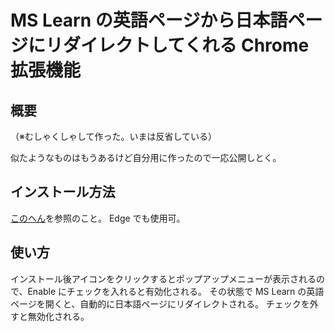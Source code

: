 # MS Learn の英語ページから日本語ページにリダイレクトしてくれる Chrome 拡張機能
## 概要
（※むしゃくしゃして作った。いまは反省している）

似たようなものはもうあるけど自分用に作ったので一応公開しとく。

## インストール方法
[このへん](https://note.com/id_helpdesk/n/naa2ca000c3e5)を参照のこと。
Edge でも使用可。

## 使い方
インストール後アイコンをクリックするとポップアップメニューが表示されるので、Enable にチェックを入れると有効化される。
その状態で MS Learn の英語ページを開くと、自動的に日本語ページにリダイレクトされる。
チェックを外すと無効化される。

